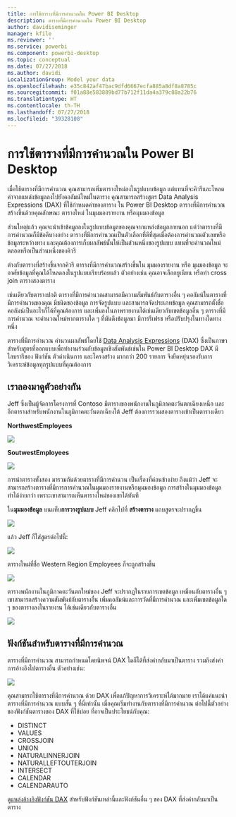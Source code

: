 ```yaml
---
title: การใช้ตารางที่มีการคำนวณใน Power BI Desktop
description: ตารางที่มีการคำนวณใน Power BI Desktop
author: davidiseminger
manager: kfile
ms.reviewer: ''
ms.service: powerbi
ms.component: powerbi-desktop
ms.topic: conceptual
ms.date: 07/27/2018
ms.author: davidi
LocalizationGroup: Model your data
ms.openlocfilehash: e35c842af47bac9dfd6667ecfa885a8df8a8785c
ms.sourcegitcommit: f01a88e583889bd77b712f11da4a379c88a22b76
ms.translationtype: HT
ms.contentlocale: th-TH
ms.lasthandoff: 07/27/2018
ms.locfileid: "39328108"
---
```

# <a name="using-calculated-tables-in-power-bi-desktop"></a>การใช้ตารางที่มีการคำนวณใน Power BI Desktop
เมื่อใช้ตารางที่มีการคำนวณ คุณสามารถเพิ่มตารางใหม่ลงในรูปแบบข้อมูล แต่แทนที่จะคิวรีและโหลดค่าจากแหล่งข้อมูลลงไปยังคอลัมน์ใหม่ในตาราง คุณสามารถสร้างสูตร Data Analysis Expressions (DAX) ที่ใช้กำหนดค่าของตาราง ใน Power BI Desktop ตารางที่มีการคำนวณ สร้างขึ้นด้วยคุณลักษณะ ตารางใหม่ ในมุมมองรายงาน หรือมุมมองข้อมูล

ส่วนใหญ่แล้ว คุณจะนำเข้าข้อมูลลงในรูปแบบข้อมูลของคุณจากแหล่งข้อมูลภายนอก แต่ว่าตารางที่มีการคำนวณก็มีข้อดีบางอย่าง ตารางที่มีการคำนวณเป็นตัวเลือกที่ดีที่สุดเมื่อต้องการคำนวณตัวเลขหรือข้อมูลระหว่างทาง และคุณต้องการเก็บผลลัพธ์นั้นให้เป็นส่วนหนึ่งของรูปแบบ แทนที่จะคำนวณใหม่ตลอดหรือเป็นส่วนหนึ่งของคิวรี

ต่างกับตารางที่สร้างขึ้นจากคิวรี ตารางที่มีการคำนวณสร้างขึ้นใน มุมมองรายงาน หรือ มุมมองข้อมูล จะอาศัยข้อมูลที่คุณได้โหลดลงในรูปแบบเรียบร้อยแล้ว ตัวอย่างเช่น คุณอาจเลือกยูเนียน หรือทำ cross join ตารางสองตาราง

เช่นเดียวกับตารางปกติ ตารางที่มีการคำนวณสามารถมีความสัมพันธ์กับตารางอื่น ๆ คอลัมน์ในตารางที่มีการคำนวนของคุณ มีชนิดของข้อมูล การจัดรูปแบบ และสามารถจัดประเภทข้อมูล คุณสามารถตั้งชื่อคอลัมน์เป็นอะไรก็ได้ที่คุณต้องการ และเพิ่มลงในภาพรายงานได้เช่นเดียวกับเขตข้อมูลอื่น ๆ ตารางที่มีการคำนวณ จะคำนวณใหม่หากตารางใด ๆ ที่มันดึงข้อมูลมา มีการรีเฟรช หรือปรับปรุงในทางใดทางหนึ่ง

ตารางที่มีการคำนวณ คำนวนผลลัพธ์โดยใช้ [Data Analysis Expressions](https://msdn.microsoft.com/library/gg413422.aspx) (DAX) ซึ่งเป็นภาษาสำหรับสูตรที่ออกแบบเพื่อทำงานร่วมกับข้อมูลเชิงสัมพันธ์เช่นใน Power BI Desktop DAX มีไลบรารีของ ฟังก์ชัน ตัวดำเนินการ และโครงสร้าง มากกว่า 200 รายการ จึงยืดหยุ่นรองรับการวิเคราะห์ข้อมูลทุกรูปแบบที่คุณต้องการ

## <a name="lets-look-at-an-example"></a>เราลองมาดูตัวอย่างกัน
Jeff ซึ่งเป็นผู้จัดการโครงการที่ Contoso มีตารางของพนักงานในภูมิภาคตะวันตกเฉียงเหนือ และอีกตารางสำหรับพนักงานในภูมิภาคตะวันตกเฉียงใต้ Jeff ต้องการรวมสองตารางเข้าเป็นตารางเดียว

**NorthwestEmployees**

 ![](media/desktop-calculated-tables/calctables_nwempl.png)

**SoutwestEmployees**

 ![](media/desktop-calculated-tables/calctables_swempl.png)

การนำตารางทั้งสอง มารวมกันด้วยตารางที่มีการคำนวน เป็นเรื่องที่ค่อนข้างง่าย ถึงแม้ว่า Jeff จะสามารถสร้างตารางที่มีการการคำนวณในมุมมองรายงานหรือมุมมองข้อมูล การสร้างในมุมมองข้อมูลทำได้ง่ายกว่า เพราะเขาสามารถเห็นตารางใหม่ของเขาได้ทันที

ใน**มุมมองข้อมูล** บนแท็บ**การวางรูปแบบ** Jeff คลิกไปที่ **สร้างตาราง** แถบสูตรจะปรากฏขึ้น

 ![](media/desktop-calculated-tables/calctables_formulabarempty.png)

แล้ว Jeff ก็ใส่สูตรต่อไปนี้:

 ![](media/desktop-calculated-tables/calctables_formulabarformula.png)

ตารางใหม่ที่ชื่อ Western Region Employees ก็จะถูกสร้างขึ้น

 ![](media/desktop-calculated-tables/calctables_westregionempl.png)

ตารางพนักงานในภูมิภาคตะวันตกใหม่ของ Jeff จะปรากฏในรายการเขตข้อมูล เหมือนกับตารางอื่น ๆ เขาสามารถสร้างความสัมพันธ์กับตารางอื่น เพิ่มคอลัมน์และการวัดที่มีการคำนวณ และเพิ่มเขตข้อมูลใด ๆ ของตารางลงในรายงาน ได้เช่นเดียวกับตารางอื่น

 ![](media/desktop-calculated-tables/calctables_fieldlist.png)

## <a name="functions-for-calculated-tables"></a>ฟังก์ชันสำหรับตารางที่มีการคำนวณ
ตารางที่มีการคำนวณ สามารถกำหนดโดยนิพจน์ DAX ใดก็ได้ที่ส่งค่ากลับมาเป็นตาราง รวมถึงส่งค่าการอ้างอิงไปตารางอื่น ตัวอย่างเช่น:

 ![](media/desktop-calculated-tables/calctables_formulabarsimpleformula.png)

คุณสามารถใช้ตารางที่มีการคำนวณ ด้วย DAX เพื่อแก้ปัญหาการวิเคราะห์ได้มากมาย เราได้แค่แนะนำ ตารางที่มีการคำนวณ แบบสั้น ๆ ที่นี่เท่านั้น เมื่อคุณเริ่มทำงานกับตารางที่มีการคำนวณ ต่อไปนี้ตัวอย่างของฟังก์ชันตารางของ DAX ที่ใช้บ่อย ที่อาจเป็นประโยชน์กับคุณ:

* DISTINCT
* VALUES
* CROSSJOIN
* UNION
* NATURALINNERJOIN
* NATURALLEFTOUTERJOIN
* INTERSECT
* CALENDAR
* CALENDARAUTO

ดู[แหล่งอ้างอิงฟังก์ชัน DAX](https://msdn.microsoft.com/ee634396.aspx) สำหรับฟังก์ชันเหล่านี้และฟังก์ชันอื่น ๆ ของ DAX ที่ส่งค่ากลับมาเป็นตาราง

